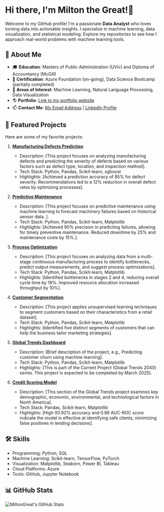 # Hi there, I'm Milton the Great!👋

Welcome to my GitHub profile! I'm a passionate **Data Analyst** who loves turning data into actionable insights. I specialize in machine learning, data visualization, and statistical modeling. Explore my repositories to see how I approach real-world problems with machine learning tools.

## 🌟 About Me

- 🎓 **Education**: Masters of Public Administration (UVic) and Diploma of Accountancy (McGill)
- 💼 **Certification**: Azure Foundation (on-going), Data Science Bootcamp (partially completed)
- 🧠 **Areas of Interest**: Machine Learning, Natural Language Processing, Data Visualization
- 🌎 **Portfolio**: [Link to my portfolio website](https://miltonwani9.wordpress.com/) 
- 📫 **Contact Me**: [My Email Address](miltonwani1@gmail.com) | [LinkedIn Profile](https://linkedin.com/in/your-profile)

## 🚀 Featured Projects

Here are some of my favorite projects:

1. **[Manufacturing Defects Prediction](https://github.com/MiltonGreat/Manufacturing-Defects.git)**  
   - Description: [This project focuses on analyzing manufacturing defects and predicting the severity of defects based on various factors such as defect type, location, and inspection method].
   - Tech Stack: Python, Pandas, Scikit-learn, xgboost   
   - Highlights: [Achieved a prediction accuracy of 85% for defect severity. Recommendations led to a 12% reduction in overall defect rates by optimizing processes].

2. **[Predictive Maintenance](https://github.com/MiltonGreat/Predictive-Maintenance-using-Machine-Learning.git)**  
   - Description: [This project focuses on predictive maintenance using machine learning to forecast machinery failures based on historical sensor data. ].  
   - Tech Stack: Python, Pandas, Scikit-learn, Matplotlib  
   - Highlights: [Achieved 90% precision in predicting failures, allowing for timely preventive maintenance. Reduced downtime by 25% and maintenance costs by 15%.].
  
3. **[Process Optimization](https://github.com/MiltonGreat/Process-Optimization.git)**  
   - Description: [This project focuses on analyzing data from a multi-stage continuous manufacturing process to identify bottlenecks, predict output measurements, and suggest process optimizations].
   - Tech Stack: Python, Pandas, Scikit-learn, Matplotlib  
   - Highlights: [Identified bottlenecks in stages 2 and 4, reducing overall cycle time by 18%. Improved resource allocation increased throughput by 10%].

4. **[Customer Segmentation](https://github.com/MiltonGreat/Mall-Customer-Segmentation.git)**  
   - Description: [This project applies unsupervised learning techniques to segment customers based on their characteristics from a retail dataset].  
   - Tech Stack: Python, Pandas, Scikit-learn, Matplotlib   
   - Highlights: [Identified five distinct segments of customers that can help the business tailor marketing strategies].
  
5. **[Global Trends Dashboard](https://github.com/MiltonGreat/Global-Trends-Dashbord.git)**  
   - Description: [Brief description of the project, e.g., Predicting customer churn using machine learning].
   - Tech Stack: Python, Pandas, Scikit-learn, Matplotlib  
   - Highlights: [This is part of the Current Project (Global Trends 2040) series. This project is expected to be completed by March 2025].

6. **[Credit Scoring Model](https://github.com/MiltonGreat/Credit-Risk-Scoring.git)**  
   - Description: [This section of the Global Trends project examines key demographic, economic, environmental, and technological factors in North America].  
   - Tech Stack: Pandas, Scikit-learn, Matplotlib  
   - Highlights: [High 93.92% accuracy and 0.86 AUC-ROC score indicate the model is effective at identifying safe clients, minimizing false positives in lending decisions].

## 🛠️ Skills

- Programming: Python, SQL
- Machine Learning: Scikit-learn, TensorFlow, PyTorch
- Visualization: Matplotlib, Seaborn, Power BI, Tableau
- Cloud Platforms: Azure
- Tools: GitHub, Jupyter Notebook

## 📊 GitHub Stats

![MiltonGreat's GitHub Stats](https://github-readme-stats.vercel.app/api?username=MiltonGreat&show_icons=true&theme=radical)
